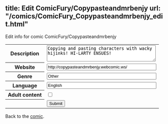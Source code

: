 title: Edit ComicFury/Copypasteandmrbenjy
url: "/comics/ComicFury_Copypasteandmrbenjy_edit.html"
---
Edit info for comic ComicFury/Copypasteandmrbenjy

<form name="comic" action="http://gaepostmail.appspot.com/comic/" method="post">
<table class="comicinfo">
<tr>
<th>Description</th><td><textarea name="description" cols="40" rows="3">Copying and pasting characters with wacky hijinks! HI-LARTY ENSUES!</textarea></td>
</tr>
<tr>
<th>Website</th><td><input type="text" name="url" value="http://copypasteandmrbenjy.webcomic.ws/" size="40"/></td>
</tr>
<tr>
<th>Genre</th><td><input type="text" name="genre" value="Other" size="40"/></td>
</tr>
<tr>
<th>Language</th><td><input type="text" name="language" value="English" size="40"/></td>
</tr>
<tr>
<th>Adult content</th><td><input type="checkbox" name="adult" value="adult" /></td>
</tr>
<tr>
<th></th><td>
<input type="hidden" name="comic" value="ComicFury_Copypasteandmrbenjy" />
<input type="submit" name="submit" value="Submit" />
</td>
</tr>
</table>
</form>

Back to the [comic](ComicFury_Copypasteandmrbenjy.html).
